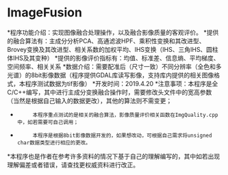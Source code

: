 # ImageFusion
*程序功能介绍：实现图像融合处理操作，以及融合影像质量的客观评价。 
*提供的融合算法有：主成分分析PCA、高通滤波HPF、乘积性变换和其改进型、Brovey变换及其改进型、相关系数的加权平均、IHS变换（IHS、三角IHS、圆柱体IHS及其变种）
*提供的影像评价指标有：均值、标准差、信息熵、平均梯度、空间频率、相关关系
*数据介绍：需要配准后（尺寸一致）不同分辨率（全色和多光谱）的8bit影像数据（程序提供GDAL库读写影像，支持库内提供的相关图像格式，本程序测试数据为tif影像）
*开发时间：2019.4.20
*注意事项：本程序是全C/C++编写，其中进行主成分变换融合操作时，需要修改头文件中的宽高参数（当然是根据自己输入的数据更改），其他的算法则不需变更；
*          本程序重点测试的是相关的融合算法，影像质量评价相关函数在ImgQuality.cpp中，如若需要可自己调用；
*          本程序是根据8bit影像数据开发的，如果想改动，可根据自己需求将unsigned char数据类型进行相应的更改。
*本程序也是作者在参考许多资料的情况下基于自己的理解编写的，其中如若出现理解偏差或者错误，请查找更权威资料进行改正。
